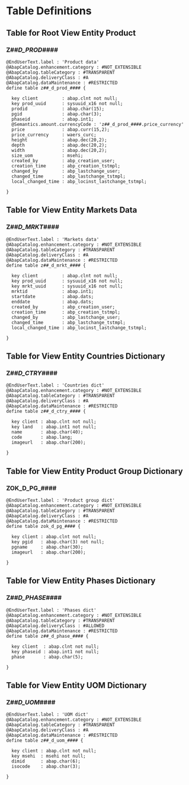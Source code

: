 
# Table Definitions

## Table for Root View Entity Product

<a name="z##_d_prod_"></a>
### Z##_D_PROD_####

```ABAP
@EndUserText.label : 'Product data'
@AbapCatalog.enhancement.category : #NOT_EXTENSIBLE
@AbapCatalog.tableCategory : #TRANSPARENT
@AbapCatalog.deliveryClass : #A
@AbapCatalog.dataMaintenance : #RESTRICTED
define table z##_d_prod_#### {

  key client         : abap.clnt not null;
  key prod_uuid      : sysuuid_x16 not null;
  prodid             : abap.char(15);
  pgid               : abap.char(3);
  phaseid            : abap.int1;
  @Semantics.amount.currencyCode : 'z##_d_prod_####.price_currency'
  price              : abap.curr(15,2);
  price_currency     : waers_curc;
  height             : abap.dec(20,2);
  depth              : abap.dec(20,2);
  width              : abap.dec(20,2);
  size_uom           : msehi;
  created_by         : abp_creation_user;
  creation_time      : abp_creation_tstmpl;
  changed_by         : abp_lastchange_user;
  changed_time       : abp_lastchange_tstmpl;
  local_changed_time : abp_locinst_lastchange_tstmpl;

}
```

## Table for View Entity Markets Data

<a name="z##_d_mrkt_"></a>
### Z##_D_MRKT_####

```ABAP
@EndUserText.label : 'Markets data'
@AbapCatalog.enhancement.category : #NOT_EXTENSIBLE
@AbapCatalog.tableCategory : #TRANSPARENT
@AbapCatalog.deliveryClass : #A
@AbapCatalog.dataMaintenance : #RESTRICTED
define table z##_d_mrkt_#### {

  key client         : abap.clnt not null;
  key prod_uuid      : sysuuid_x16 not null;
  key mrkt_uuid      : sysuuid_x16 not null;
  mrktid             : abap.int1;
  startdate          : abap.dats;
  enddate            : abap.dats;
  created_by         : abp_creation_user;
  creation_time      : abp_creation_tstmpl;
  changed_by         : abp_lastchange_user;
  changed_time       : abp_lastchange_tstmpl;
  local_changed_time : abp_locinst_lastchange_tstmpl;

}
```

## Table for View Entity Countries Dictionary

<a name="z##_d_ctry_"></a>
### Z##_D_CTRY_####

```ABAP
@EndUserText.label : 'Countries dict'
@AbapCatalog.enhancement.category : #NOT_EXTENSIBLE
@AbapCatalog.tableCategory : #TRANSPARENT
@AbapCatalog.deliveryClass : #A
@AbapCatalog.dataMaintenance : #RESTRICTED
define table z##_d_ctry_#### {

  key client : abap.clnt not null;
  key land   : abap.int1 not null;
  name       : abap.char(40);
  code       : abap.lang;
  imageurl   : abap.char(200);

}
```

## Table for View Entity Product Group Dictionary

<a name="zok_d_pg_"></a>
### ZOK_D_PG_####

```ABAP
@EndUserText.label : 'Product group dict'
@AbapCatalog.enhancement.category : #NOT_EXTENSIBLE
@AbapCatalog.tableCategory : #TRANSPARENT
@AbapCatalog.deliveryClass : #A
@AbapCatalog.dataMaintenance : #RESTRICTED
define table zok_d_pg_#### {

  key client : abap.clnt not null;
  key pgid   : abap.char(3) not null;
  pgname     : abap.char(30);
  imageurl   : abap.char(200);

}
```

## Table for View Entity Phases Dictionary

<a name="z##_d_phase_"></a>
### Z##_D_PHASE_####

```ABAP
@EndUserText.label : 'Phases dict'
@AbapCatalog.enhancement.category : #NOT_EXTENSIBLE
@AbapCatalog.tableCategory : #TRANSPARENT
@AbapCatalog.deliveryClass : #ALLOWED
@AbapCatalog.dataMaintenance : #RESTRICTED
define table z##_d_phase_#### {

  key client  : abap.clnt not null;
  key phaseid : abap.int1 not null;
  phase       : abap.char(5);

}
```

## Table for View Entity UOM Dictionary

<a name="z##_d_uom_"></a>
### Z##_D_UOM_####

```ABAP
@EndUserText.label : 'UOM dict'
@AbapCatalog.enhancement.category : #NOT_EXTENSIBLE
@AbapCatalog.tableCategory : #TRANSPARENT
@AbapCatalog.deliveryClass : #A
@AbapCatalog.dataMaintenance : #RESTRICTED
define table z##_d_uom_#### {

  key client : abap.clnt not null;
  key msehi  : msehi not null;
  dimid      : abap.char(6);
  isocode    : abap.char(3);

}
```
